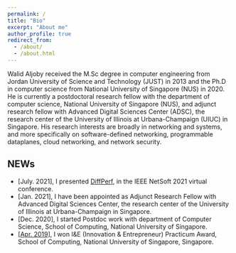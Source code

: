 ```yaml
---
permalink: /
title: "Bio"
excerpt: "About me"
author_profile: true
redirect_from: 
  - /about/
  - /about.html
---
```


Walid Aljoby received the M.Sc degree in computer engineering from Jordan University of Science and Technology (JUST) in 2013 and the Ph.D in computer science from National University of Singapore (NUS) in 2020. He is currently a postdoctoral research fellow with the department of computer science, National University of Singapore (NUS), and adjunct research fellow with Advanced Digital Sciences Center (ADSC), the research center of the University of Illinois at Urbana-Champaign (UIUC) in Singapore. His research interests are broadly in networking and systems, and more specifically on software-defined networking, programmable dataplanes, cloud networking, and network security.




NEWs
-------------------
<ul>
<li>
[July. 2021], I presented <a href="https://whova.com/portal/ieeen_202106/videos/1YDNzIzNzQTO/">DiffPerf</a>, in the IEEE NetSoft 2021 virtual conference.
</li>
<li>
[Jan. 2021], I have been appointed as Adjunct Research Fellow with Advanced Digital Sciences Center, the research center of the University of Illinois at Urbana-Champaign in Singapore.
</li>
<li>
[Dec. 2020], I started Postdoc work with department of Computer Science, School of Computing, National University of Singapore.
</li>
<li>
<a href="https://www.comp.nus.edu.sg/entrepreneurship/awards/iepsocwinners">[Apr. 2019]</a>, I won I&E (Innovation & Entrepreneur) Practicum Award, School of Computing, National University of Singapore,
Singapore.
</li>
</ul>